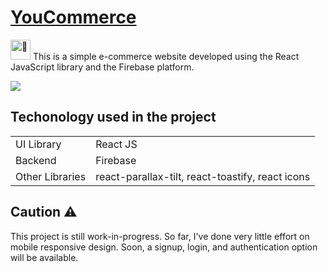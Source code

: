 # [YouCommerce](https://youcommerce.netlify.app/) <picture>
  <source srcset="https://fonts.gstatic.com/s/e/notoemoji/latest/1f6a8/512.webp" type="image/webp">
  <img src="https://fonts.gstatic.com/s/e/notoemoji/latest/1f6a8/512.gif" alt="🚨" width="32" height="32">
</picture>
This is a simple e-commerce website developed using the React JavaScript library and the Firebase platform.

![](https://media.giphy.com/media/4R8vtRen8pAgu9IGxk/giphy.gif)


## Techonology used in the project
| |  |
|-----------------|-----------------|
| UI Library| React JS|
| Backend | Firebase |
| Other Libraries| react-parallax-tilt, react-toastify, react icons|

## Caution ⚠️
This project is still work-in-progress. So far, I've done very little effort on mobile responsive design. Soon, a signup, login, and authentication option will be available.
